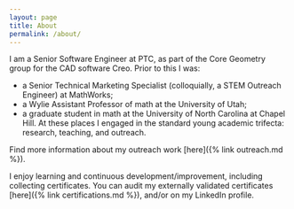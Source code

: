 ```yaml
---
layout: page
title: About
permalink: /about/
---
```


I am a Senior Software Engineer at PTC, as part of the Core Geometry group for the CAD software Creo. Prior to this I was:
* a Senior Technical Marketing Specialist (colloquially, a STEM Outreach Engineer) at MathWorks;
* a Wylie Assistant Professor of math at the University of Utah;
* a graduate student in math at the University of North Carolina at Chapel Hill.
At these places I engaged in the standard young academic trifecta: research, teaching, and outreach.

Find more information about my outreach work [here]({% link outreach.md %}).

I enjoy learning and continuous development/improvement, including collecting certificates. You can audit my externally validated certificates [here]({% link certifications.md %}), and/or on my LinkedIn profile. 